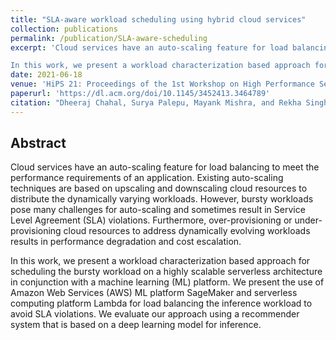 ```yaml
---
title: "SLA-aware workload scheduling using hybrid cloud services"
collection: publications
permalink: /publication/SLA-aware-scheduling
excerpt: 'Cloud services have an auto-scaling feature for load balancing to meet the performance requirements of an application. Existing auto-scaling techniques are based on upscaling and downscaling cloud resources to distribute the dynamically varying workloads. However, bursty workloads pose many challenges for auto-scaling and sometimes result in Service Level Agreement (SLA) violations. Furthermore, over-provisioning or under-provisioning cloud resources to address dynamically evolving workloads results in performance degradation and cost escalation.

In this work, we present a workload characterization based approach for scheduling the bursty workload on a highly scalable serverless architecture in conjunction with a machine learning (ML) platform. We present the use of Amazon Web Services (AWS) ML platform SageMaker and serverless computing platform Lambda for load balancing the inference workload to avoid SLA violations. We evaluate our approach using a recommender system that is based on a deep learning model for inference.'
date: 2021-06-18
venue: 'HiPS 21: Proceedings of the 1st Workshop on High Performance Serverless ComputingJune 2021Pages 1–4'
paperurl: 'https://dl.acm.org/doi/10.1145/3452413.3464789'
citation: "Dheeraj Chahal, Surya Palepu, Mayank Mishra, and Rekha Singhal. 2021. SLA-aware Workload Scheduling Using Hybrid Cloud Services. In Proceedings of the 1st Workshop on High Performance Serverless Computing (HiPS '21). Association for Computing Machinery, New York, NY, USA, 1–4."
---
```


## Abstract
Cloud services have an auto-scaling feature for load balancing to meet the performance requirements of an application. Existing auto-scaling techniques are based on upscaling and downscaling cloud resources to distribute the dynamically varying workloads. However, bursty workloads pose many challenges for auto-scaling and sometimes result in Service Level Agreement (SLA) violations. Furthermore, over-provisioning or under-provisioning cloud resources to address dynamically evolving workloads results in performance degradation and cost escalation.

In this work, we present a workload characterization based approach for scheduling the bursty workload on a highly scalable serverless architecture in conjunction with a machine learning (ML) platform. We present the use of Amazon Web Services (AWS) ML platform SageMaker and serverless computing platform Lambda for load balancing the inference workload to avoid SLA violations. We evaluate our approach using a recommender system that is based on a deep learning model for inference.
